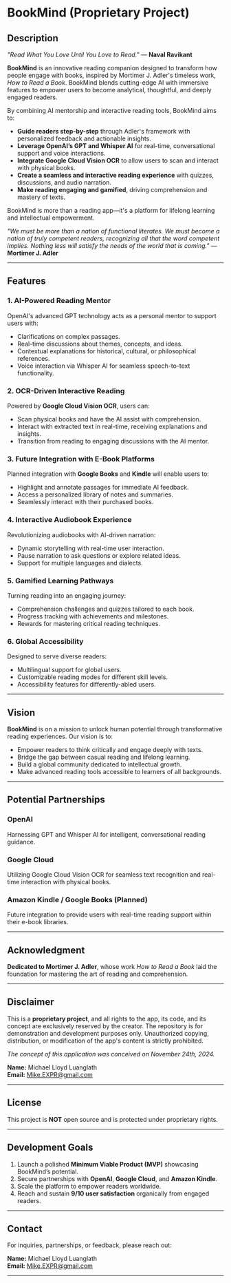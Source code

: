 # BookMind (Proprietary Project)

## Description

*"Read What You Love Until You Love to Read."* — **Naval Ravikant**

**BookMind** is an innovative reading companion designed to transform how people engage with books, inspired by Mortimer J. Adler's timeless work, *How to Read a Book*. BookMind blends cutting-edge AI with immersive features to empower users to become analytical, thoughtful, and deeply engaged readers.

By combining AI mentorship and interactive reading tools, BookMind aims to:

- **Guide readers step-by-step** through Adler's framework with personalized feedback and actionable insights.  
- **Leverage OpenAI’s GPT and Whisper AI** for real-time, conversational support and voice interactions.  
- **Integrate Google Cloud Vision OCR** to allow users to scan and interact with physical books.  
- **Create a seamless and interactive reading experience** with quizzes, discussions, and audio narration.  
- **Make reading engaging and gamified**, driving comprehension and mastery of texts.

BookMind is more than a reading app—it's a platform for lifelong learning and intellectual empowerment.

*"We must be more than a nation of functional literates. We must become a nation of truly competent readers, recognizing all that the word competent implies. Nothing less will satisfy the needs of the world that is coming."* — **Mortimer J. Adler**

---

## Features

### 1. **AI-Powered Reading Mentor**  
OpenAI's advanced GPT technology acts as a personal mentor to support users with:
- Clarifications on complex passages.  
- Real-time discussions about themes, concepts, and ideas.  
- Contextual explanations for historical, cultural, or philosophical references.  
- Voice interaction via Whisper AI for seamless speech-to-text functionality.

### 2. **OCR-Driven Interactive Reading**  
Powered by **Google Cloud Vision OCR**, users can:
- Scan physical books and have the AI assist with comprehension.  
- Interact with extracted text in real-time, receiving explanations and insights.  
- Transition from reading to engaging discussions with the AI mentor.

### 3. **Future Integration with E-Book Platforms**  
Planned integration with **Google Books** and **Kindle** will enable users to:
- Highlight and annotate passages for immediate AI feedback.  
- Access a personalized library of notes and summaries.  
- Seamlessly interact with their purchased books.

### 4. **Interactive Audiobook Experience**  
Revolutionizing audiobooks with AI-driven narration:
- Dynamic storytelling with real-time user interaction.  
- Pause narration to ask questions or explore related ideas.  
- Support for multiple languages and dialects.

### 5. **Gamified Learning Pathways**  
Turning reading into an engaging journey:
- Comprehension challenges and quizzes tailored to each book.  
- Progress tracking with achievements and milestones.  
- Rewards for mastering critical reading techniques.

### 6. **Global Accessibility**  
Designed to serve diverse readers:
- Multilingual support for global users.  
- Customizable reading modes for different skill levels.  
- Accessibility features for differently-abled users.

---

## Vision

**BookMind** is on a mission to unlock human potential through transformative reading experiences. Our vision is to:

- Empower readers to think critically and engage deeply with texts.  
- Bridge the gap between casual reading and lifelong learning.  
- Build a global community dedicated to intellectual growth.  
- Make advanced reading tools accessible to learners of all backgrounds.

---

## Potential Partnerships

### OpenAI  
Harnessing GPT and Whisper AI for intelligent, conversational reading guidance.

### Google Cloud  
Utilizing Google Cloud Vision OCR for seamless text recognition and real-time interaction with physical books.

### Amazon Kindle / Google Books (Planned)  
Future integration to provide users with real-time reading support within their e-book libraries.

---

## Acknowledgment

**Dedicated to Mortimer J. Adler**, whose work *How to Read a Book* laid the foundation for mastering the art of reading and comprehension.

---

## Disclaimer

This is a **proprietary project**, and all rights to the app, its code, and its concept are exclusively reserved by the creator. The repository is for demonstration and development purposes only. Unauthorized copying, distribution, or modification of the app's content is strictly prohibited.

*The concept of this application was conceived on November 24th, 2024.*

**Name:** Michael Lloyd Luanglath  
**Email:** Mike.EXPR@gmail.com  

---

## License

This project is **NOT** open source and is protected under proprietary rights.

---

## Development Goals

1. Launch a polished **Minimum Viable Product (MVP)** showcasing BookMind’s potential.  
2. Secure partnerships with **OpenAI**, **Google Cloud**, and **Amazon Kindle**.  
3. Scale the platform to empower readers worldwide.  
4. Reach and sustain **9/10 user satisfaction** organically from engaged readers.

---

## Contact

For inquiries, partnerships, or feedback, please reach out:

**Name:** Michael Lloyd Luanglath  
**Email:** Mike.EXPR@gmail.com  

---
